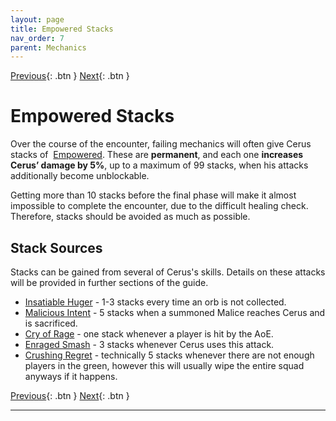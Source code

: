```yaml
---
layout: page
title: Empowered Stacks
nav_order: 7
parent: Mechanics
---
```


[Previous](general.html){: .btn } [Next](aspects.html){: .btn }
# Empowered Stacks

Over the course of the encounter, failing mechanics will often give Cerus stacks of <img class="inline empowered"> [Empowered]. These are **permanent**, and each one **increases Cerus’ damage by 5%**, up to a maximum of 99 stacks, when his attacks additionally become unblockable.

Getting more than 10 stacks before the final phase will make it almost impossible to complete the encounter, due to the difficult healing check. Therefore, stacks should be avoided as much as possible.

## Stack Sources

Stacks can be gained from several of Cerus's skills. Details on these attacks will be provided in further sections of the guide.

- [Insatiable Huger](aspects/gluttony.index) - 1-3 stacks every time an orb is not collected.
- [Malicious Intent](aspects/malice.index) - 5 stacks when a summoned Malice reaches Cerus and is sacrificed.
- [Cry of Rage](aspects/rage.index) - one stack whenever a player is hit by the AoE.
- [Enraged Smash](other/smash.index) - 3 stacks whenever Cerus uses this attack.
- [Crushing Regret](aspects/regret.index) - technically 5 stacks whenever there are not enough players in the green, however this will usually wipe the entire squad anyways if it happens.


[Previous](general.html){: .btn } [Next](aspects.html){: .btn }

----
[Empowered]: https://wiki.guildwars2.com/wiki/Empowered_(Cerus)